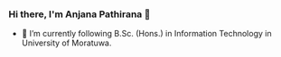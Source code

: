 ### Hi there, I'm Anjana Pathirana 👋

<!-- - 🔭 I’m currently working on ... -->
- 🌱 I’m currently following B.Sc. (Hons.) in Information Technology in University of Moratuwa.
<!-- - 👯 I’m looking to collaborate on ... -->
<!-- - 🤔 I’m looking for help with ... -->
<!-- - 💬 Ask me about ... -->
<!-- - 📫 How to reach me: ... -->
<!-- - 😄 Pronouns: ... -->
<!-- - ⚡ Fun fact: ... -->

